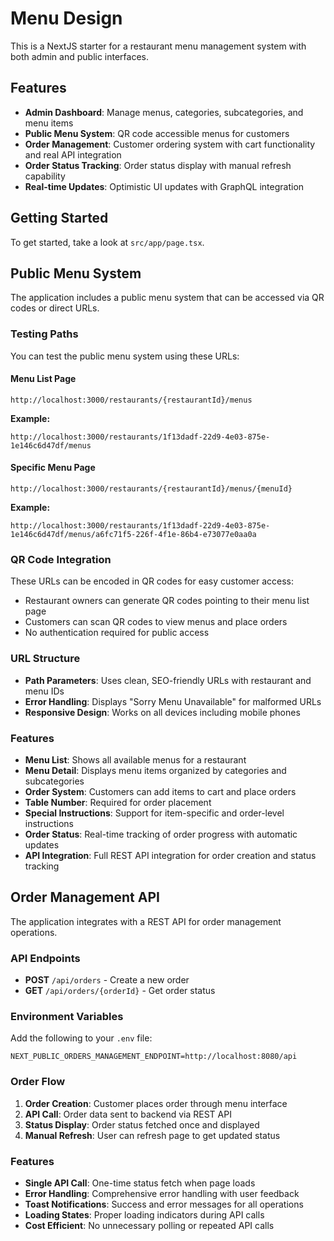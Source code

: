 # Menu Design

This is a NextJS starter for a restaurant menu management system with both admin and public interfaces.

## Features

- **Admin Dashboard**: Manage menus, categories, subcategories, and menu items
- **Public Menu System**: QR code accessible menus for customers
- **Order Management**: Customer ordering system with cart functionality and real API integration
- **Order Status Tracking**: Order status display with manual refresh capability
- **Real-time Updates**: Optimistic UI updates with GraphQL integration

## Getting Started

To get started, take a look at `src/app/page.tsx`.

## Public Menu System

The application includes a public menu system that can be accessed via QR codes or direct URLs.

### Testing Paths

You can test the public menu system using these URLs:

#### Menu List Page
```
http://localhost:3000/restaurants/{restaurantId}/menus
```

**Example:**
```
http://localhost:3000/restaurants/1f13dadf-22d9-4e03-875e-1e146c6d47df/menus
```

#### Specific Menu Page
```
http://localhost:3000/restaurants/{restaurantId}/menus/{menuId}
```

**Example:**
```
http://localhost:3000/restaurants/1f13dadf-22d9-4e03-875e-1e146c6d47df/menus/a6fc71f5-226f-4f1e-86b4-e73077e0aa0a
```

### QR Code Integration

These URLs can be encoded in QR codes for easy customer access:
- Restaurant owners can generate QR codes pointing to their menu list page
- Customers can scan QR codes to view menus and place orders
- No authentication required for public access

### URL Structure

- **Path Parameters**: Uses clean, SEO-friendly URLs with restaurant and menu IDs
- **Error Handling**: Displays "Sorry Menu Unavailable" for malformed URLs
- **Responsive Design**: Works on all devices including mobile phones

### Features

- **Menu List**: Shows all available menus for a restaurant
- **Menu Detail**: Displays menu items organized by categories and subcategories
- **Order System**: Customers can add items to cart and place orders
- **Table Number**: Required for order placement
- **Special Instructions**: Support for item-specific and order-level instructions
- **Order Status**: Real-time tracking of order progress with automatic updates
- **API Integration**: Full REST API integration for order creation and status tracking

## Order Management API

The application integrates with a REST API for order management operations.

### API Endpoints

- **POST** `/api/orders` - Create a new order
- **GET** `/api/orders/{orderId}` - Get order status

### Environment Variables

Add the following to your `.env` file:

```env
NEXT_PUBLIC_ORDERS_MANAGEMENT_ENDPOINT=http://localhost:8080/api
```

### Order Flow

1. **Order Creation**: Customer places order through menu interface
2. **API Call**: Order data sent to backend via REST API
3. **Status Display**: Order status fetched once and displayed
4. **Manual Refresh**: User can refresh page to get updated status

### Features

- **Single API Call**: One-time status fetch when page loads
- **Error Handling**: Comprehensive error handling with user feedback
- **Toast Notifications**: Success and error messages for all operations
- **Loading States**: Proper loading indicators during API calls
- **Cost Efficient**: No unnecessary polling or repeated API calls
